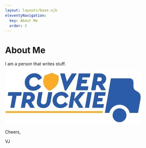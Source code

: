 ```yaml
---
layout: layouts/base.njk
eleventyNavigation:
  key: About Me
  order: 3
---
```

# About Me

I am a person that writes stuff.

![](/public/img/CoverTruckie-logo.jpg)

Cheers,

VJ